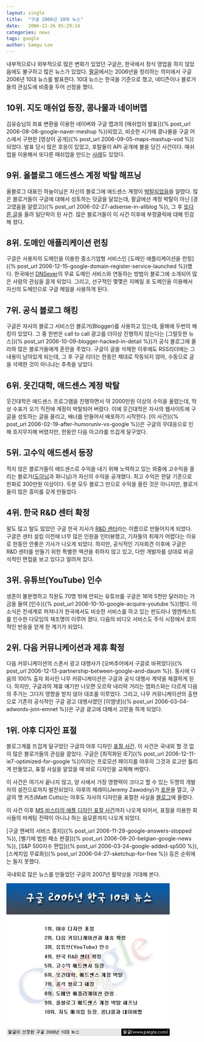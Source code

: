 ```yaml
---
layout: single
title:  "구글 2006년 10대 뉴스"
date:   2006-12-26 05:29:14
categories: news
tags: google
author: Samgu Lee
---
```

내부적으로나 외부적으로 많은 변화가 있었던 구글은, 한국에서 정식 영업을 하지 않았음에도 불구하고 많은 뉴스가 있었다. [팔글](https://www.palgle.com)에서는 2006년을 정리하는 의미에서 구글 2006년 10대 뉴스를 발표한다. 10대 뉴스는 한국을 기준으로 했고, 네티즌이나 블로거들의 관심도에 비중을 두어 선정을 했다.

## 10위. 지도 매쉬업 등장, 콩나물과 네이버맵

김유승님의 좌표 변환을 이용한 네이버와 구글 맵과의 [매쉬업이 발표]({% post_url 2006-08-08-google-naver-meshup %})되었고, 비슷한 시기에 콩나물을 구글 어스에서 구현한 [영상이 공개]({% post_url 2006-09-05-maps-mashup-vod %})되었다. 발표 당시 많은 호응이 있었고, 포탈들이 API 공개에 불을 당긴 사건이다. 매쉬업을 이용해서 또다른 매쉬업을 만드는 [사례](http://map.creation.net/)도 있었다.

## 9위. 올블로그 애드센스 계정 박탈 해프닝

올블로그 대표인 하늘이님은 자신의 블로그에 애드센스 계정이 [박탈되었음](http://ceo.blogcocktail.com/wp/archives/140/)을 알렸다. 많은 블로거들이 구글에 대해서 성토하는 덧글을 달았는데, 팔글에선 계정 박탈이 아닌 [경고였음을 알렸고]({% post_url 2006-02-27-adsense-in-allblog %}), 그 후 [또다른 글](http://ceo.blogcocktail.com/wp/archives/141/)을 올려 일단락이 된 사건. 많은 블로거들이 이 사건 이후에 부정클릭에 대해 민감해 졌다.

## 8위. 도메인 애플리케이션 런칭

구글은 사용자의 도메인을 이용한 중소기업형 서비스인 [도메인 애플리케이션을 런칭]({% post_url 2006-12-15-google-domain-register-service-launched %})했다. 한국에선 [DNSever](http://www.dnsever.com)의 무료 도메인 서비스와 연동하는 방법이 블로그에 소개되어 많은 사람의 관심을 끌게 되었다. 그리고, 선구적인 몇몇은 지메일 포 도메인을 이용해서 자신의 도메인으로 구글 메일을 사용하게 된다.

## 7위. 공식 블로그 해킹

구글은 자사의 블로그 서비스인 블로거(Blogger)를 사용하고 있는데, 올해에 두번의 해킹이 있었다. 그 중 한번은 call to call 광고를 더이상 진행하지 않는다는 [그럴듯한 뉴스]({% post_url 2006-10-09-blogger-hacked-in-detail %})가 공식 블로그에 올라와 많은 블로거들에게 혼란을 주었다. 구글이 글을 삭제한 이후에도 RSS리더에는 그 내용이 남아있게 되는데, 그 후 구글 리더는 한동안 제대로 작동되지 않아, 수동으로 글을 삭제한 것이 아니냐는 추측을 낳았다.

## 6위. 웃긴대학, 애드센스 계정 박탈

웃긴대학은 애드센스 프로그램을 진행하면서 약 2000만원 이상의 수익을 올렸는데, 막상 수표가 오기 직전에 계정이 박탈되어 버렸다. 이에 웃긴대학은 자사의 웹사이트에 구글을 성토하는 글을 올리고, 배너를 만들어서 배포하기 시작한다. [이 사건]({% post_url 2006-02-19-after-humoruniv-vs-google %})은 구글의 무대응으로 인해 흐지무지해 버렸지만, 한동안 다음 아고라를 뜨겁게 달구었다.

## 5위. 고수익 애드센서 등장

적지 않은 블로거들이 애드센스로 수익을 내기 위해 노력하고 있는 와중에 고수익을 올리는 블로거([도아님](http://offree.net/580)과 화니님)가 자신의 수익을 공개했다. 최고 수익은 한달 기준으로 한화로 300만원 이상이다. 두분 모두 블로그 만으로 수익을 올린 것은 아니지만, 블로거들이 많은 흥미를 갖게 만들었다.

## 4위. 한국 R&D 센터 확정

말도 많고 탈도 많았던 구글 한국 지사가 [R&D 센터](http://www.google.co.kr/intl/ko/press/pressrel/rndcenter.html)라는 이름으로 만들어지게 되었다. 구글은 센터 설립 이전에 너무 많은 인원을 인터뷰했고, 기자들의 취재가 어렵다는 이유로 한동안 안좋은 기사가 나오게 되었다. 하지만, 공식적인 기자회견 이후에 구글은 R&D 센터를 만들기 위한 특별한 엑션을 취하지 않고 있고, 다만 개발자를 상대로 비공식적인 면접을 보고 있다고 알려져 있다.

## 3위. 유튜브(YouTube) 인수

생존이 불분명하고 직원도 70명 밖에 안되는 유튜브를 구글은 16억 5천만 달러라는 거금을 들여 [인수]({% post_url 2006-10-10-google-acquire-youtube %})했다. 이 소식은 전세계로 퍼져나가 한국에서도 비슷한 서비스를 하고 있는 판도라나 엠엔캐스트를 인수한 다모임의 재조명이 이루어 졌다. 다음의 비디오 서비스도 주식 시장에서 호의적인 반응을 얻게 한 계기가 되었다.

## 2위. 다음 커뮤니케이션과 제휴 확정

다음 커뮤니케이션의 스폰서 광고 대행사가 [오버추어에서 구글로 바뀌었다]({% post_url 2006-12-13-partnership-between-google-and-daum %}). 동시에 다음의 100% 출자 회사인 나무 커뮤니케이션은 구글과 공식 대행사 계약을 체결하게 된다. 하지만, 구글과의 제휴 얘기만 나오면 오르락 내리락 거리는 엠파스와는 다르게 다음의 주가는 그다지 영향을 받지 않아 대조를 이루었다. 그리고, 나무 커뮤니케이션의 출현으로 기존의 공식적인 구글 광고 대행사였던 [이엠넷]({% post_url 2006-03-04-adwords-join-emnet %})은 구글 광고에 대해서 고민을 하게 되었다.

## 1위. 야후 디자인 표절

블로그계를 뜨겁게 달구었던 구글의 야후 디자인 [표절 사건](http://channy.tistory.com/106). 이 사건은 국내외 할 것 없이 많은 블로거들의 관심을 끌었다. 구글은 [최적화된 IE7]({% post_url 2006-12-11-ie7-optimized-for-google %})이라는 프로모션 페이지를 야후의 그것과 로고만 틀리게 만들었고, 표절 사실을 알았을 때 바로 디자인을 교체해 버렸다.

이 사건은 여기서 끝나지 않고, 양 사에서 가장 영향력이 크다고 할 수 있는 두명의 개발자의 설전으로까지 발전되었다. 야후의 제레미(Jeremy Zawodny)가 [포문](http://jeremy.zawodny.com/blog/archives/008122.html)을 열고, 구글의 맷 커츠(Matt Cutts)는 야후도 자사의 디자인을 표절한 사실을 [블로그](http://www.mattcutts.com/blog/ie7-promo-page/)에 올렸다.

이 사건 이후 [MS 비스타의 애플 디자인 표절 사건](http://itviewpoint.com/tt/index.php?pl=2233)까지 나오게 되어서, 표절을 이용한 회사들의 마케팅 전략이 아니냐 하는 음모론까지 나오게 되었다.

[구글 앤써의 서비스 중지]({% post_url 2006-11-29-google-answers-stopped %}), [벨기에 법원 패소 판결]({% post_url 2006-09-20-belgian-google-news %}), [S&P 500지수 편입]({% post_url 2006-03-24-google-added-sp500 %}), [스케치업 무료화]({% post_url 2006-04-27-sketchup-for-free %}) 등은 순위에는 들지 못했다.

국내외로 많은 뉴스를 만들었던 구글의 2007년 활약상을 기대해 본다.

![구글 2006 국내 뉴스 베스트 10](/assets/2006-google-news-best-10.jpg)

